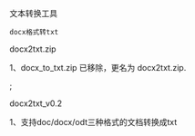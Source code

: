文本转换工具

    docx格式转txt
    
docx2txt.zip    
   
1、docx_to_txt.zip 已移除，更名为 docx2txt.zip.
	
;

docx2txt_v0.2

1、支持doc/docx/odt三种格式的文档转换成txt
